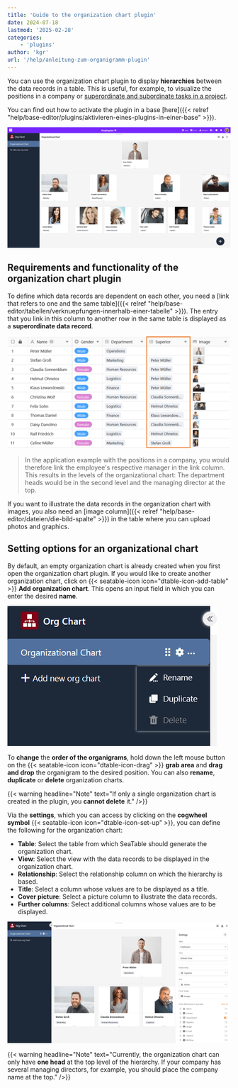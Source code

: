 ```yaml
---
title: 'Guide to the organization chart plugin'
date: 2024-07-18
lastmod: '2025-02-28'
categories:
    - 'plugins'
author: 'kgr'
url: '/help/anleitung-zum-organigramm-plugin'
---
```


You can use the organization chart plugin to display **hierarchies** between the data records in a table. This is useful, for example, to visualize the positions in a company or [superordinate and subordinate tasks in a project](https://seatable.io/en/projektstrukturplan-vorlage/).

You can find out how to activate the plugin in a base [here]({{< relref "help/base-editor/plugins/aktivieren-eines-plugins-in-einer-base" >}}).

![Organizational chart plugin](images/Organigramm-Plugin.png)

## Requirements and functionality of the organization chart plugin

To define which data records are dependent on each other, you need a [link that refers to one and the same table]({{< relref "help/base-editor/tabellen/verknuepfungen-innerhalb-einer-tabelle" >}}). The entry that you link in this column to another row in the same table is displayed as a **superordinate data record**.

![Link column for an organization chart](images/Verknuepfungsspalte-fuer-ein-Organigramm.png)

> In the application example with the positions in a company, you would therefore link the employee's respective manager in the link column. This results in the levels of the organizational chart: The department heads would be in the second level and the managing director at the top.

If you want to illustrate the data records in the organization chart with images, you also need an [image column]({{< relref "help/base-editor/dateien/die-bild-spalte" >}}) in the table where you can upload photos and graphics.

## Setting options for an organizational chart

By default, an empty organization chart is already created when you first open the organization chart plugin. If you would like to create another organization chart, click on {{< seatable-icon icon="dtable-icon-add-table" >}} **Add organization chart**. This opens an input field in which you can enter the desired **name**.

![Options for organizational charts](images/Optionen-fuer-Organigramme.png)

To **change** the **order of the organigrams**, hold down the left mouse button on the {{< seatable-icon icon="dtable-icon-drag" >}} **grab area** and **drag and drop** the organigram to the desired position. You can also **rename**, **duplicate** or **delete** organization charts.

{{< warning  headline="Note"  text="If only a single organization chart is created in the plugin, you **cannot delete** it." />}}

Via the **settings**, which you can access by clicking on the **cogwheel symbol** {{< seatable-icon icon="dtable-icon-set-up" >}}, you can define the following for the organization chart:

- **Table**: Select the table from which SeaTable should generate the organization chart.
- **View**: Select the view with the data records to be displayed in the organization chart.
- **Relationship**: Select the relationship column on which the hierarchy is based.
- **Title**: Select a column whose values are to be displayed as a title.
- **Cover picture**: Select a picture column to illustrate the data records.
- **Further columns**: Select additional columns whose values are to be displayed.

![Organizational chart settings](images/Einstellungen-eines-Organigramms.png)

{{< warning  headline="Note"  text="Currently, the organization chart can only have **one head** at the top level of the hierarchy. If your company has several managing directors, for example, you should place the company name at the top." />}}
